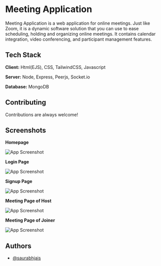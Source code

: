 
# Meeting Application

Meeting Application is a web application for online meetings. Just like Zoom, it is a dynamic software solution that you can use to ease scheduling, holding and organizing online meetings. It contains calendar integration, video conferencing, and participant management features. 


## Tech Stack

**Client:** Html(EJS), CSS, TailwindCSS, Javascript

**Server:** Node, Express, Peerjs, Socket.io

**Database:** MongoDB


## Contributing

Contributions are always welcome!


## Screenshots

**Homepage**

![App Screenshot](https://github.com/geeksforgeeksorg/Meeting-Application/blob/main/screenshots/homepage-meeting-application-project.png?raw=true)

**Login Page**

![App Screenshot](https://github.com/geeksforgeeksorg/Meeting-Application/blob/main/screenshots/login-page-meeting-application.png?raw=true)

**Signup Page**

![App Screenshot](https://github.com/geeksforgeeksorg/Meeting-Application/blob/main/screenshots/signup-page-meeting-application.png?raw=true)

**Meeting Page of Host**

![App Screenshot](https://github.com/geeksforgeeksorg/Meeting-Application/blob/main/screenshots/meeting-page-of-host.png?raw=true)

**Meeting Page of Joiner**

![App Screenshot](https://github.com/geeksforgeeksorg/Meeting-Application/blob/main/screenshots/meeting-page-of-joiner.png?raw=true)


## Authors

- [@saurabhjais](https://www.github.com/saurabhjais)

